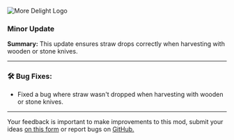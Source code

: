 <p align="left"><img src="https://cdn.modrinth.com/data/znHQQtuU/images/6833d6b12f2605b2925a31261438c6a355903132.png" alt="More Delight Logo">

<h3>Minor Update</h3>
<p><b>Summary:</b> This update ensures straw drops correctly when harvesting with wooden or stone knives.</p>
<hr/>

<h3>🛠️ Bug Fixes:</h3>
<ul>
  <li>Fixed a bug where straw wasn't dropped when harvesting with wooden or stone knives.</li>
</ul>
<hr/>

<p>Your feedback is important to make improvements to this mod, submit your ideas <a href="https://forms.gle/jFshSk3QeH6pqM9E6">on this form</a> or report bugs on <a href="https://github.com/axperty/moredelight-fabric/issues">GitHub.</a></p>
